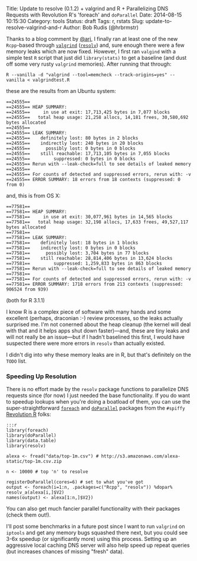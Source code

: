 Title: Update to resolve (0.1.2) + valgrind and R + Parallelizing DNS Requests with Revolution R's 'foreach' and `doParallel`
Date: 2014-08-15 10:15:30
Category: tools
Status: draft
Tags: r, rstats
Slug: update-to-resolve-valgrind-and-r
Author: Bob Rudis (@hrbrmstr)

Thanks to a blog comment by [@arj](http://twitter.com/arj), I finally ran at least one of the new `Rcpp`-based through [`valgrind`](http://valgrind.org/) ([`resolv`](https://github.com/hrbrmstr/resolv)) and, sure enough there were a few memory leaks which are now fixed. However, I first ran `valgind` with a simple test `R` script that just did `library(stats)` to get a baseline (and dust off some very rusty `valgrind` memories). After running that through:

    R --vanilla -d "valgrind --tool=memcheck --track-origins=yes" --vanilla < valgrindtest.R

these are the results from an Ubuntu system:

    ==24555==
    ==24555== HEAP SUMMARY:
    ==24555==     in use at exit: 17,713,425 bytes in 7,077 blocks
    ==24555==   total heap usage: 21,258 allocs, 14,181 frees, 30,580,692 bytes allocated
    ==24555==
    ==24555== LEAK SUMMARY:
    ==24555==    definitely lost: 80 bytes in 2 blocks
    ==24555==    indirectly lost: 240 bytes in 20 blocks
    ==24555==      possibly lost: 0 bytes in 0 blocks
    ==24555==    still reachable: 17,713,105 bytes in 7,055 blocks
    ==24555==         suppressed: 0 bytes in 0 blocks
    ==24555== Rerun with --leak-check=full to see details of leaked memory
    ==24555==
    ==24555== For counts of detected and suppressed errors, rerun with: -v
    ==24555== ERROR SUMMARY: 18 errors from 18 contexts (suppressed: 0 from 0)

and, this is from OS X:

    ==77581==
    ==77581== HEAP SUMMARY:
    ==77581==     in use at exit: 30,077,961 bytes in 14,565 blocks
    ==77581==   total heap usage: 32,198 allocs, 17,633 frees, 49,527,117 bytes allocated
    ==77581==
    ==77581== LEAK SUMMARY:
    ==77581==    definitely lost: 18 bytes in 1 blocks
    ==77581==    indirectly lost: 0 bytes in 0 blocks
    ==77581==      possibly lost: 3,704 bytes in 77 blocks
    ==77581==    still reachable: 28,814,406 bytes in 13,624 blocks
    ==77581==         suppressed: 1,259,833 bytes in 863 blocks
    ==77581== Rerun with --leak-check=full to see details of leaked memory
    ==77581==
    ==77581== For counts of detected and suppressed errors, rerun with: -v
    ==77581== ERROR SUMMARY: 1718 errors from 213 contexts (suppressed: 906524 from 939)

(both for R 3.1.1)

I know R is a complex piece of software with many hands and some excellent (perhaps, draconian :-) review processes, so the leaks actually surprised me. I'm not conerned about the heap cleanup (the kernel will deal with that and it helps apps shut down faster)&mdash;and, these are tiny leaks and will not really be an issue&mdash;but if I hadn't baselined this first, I would have suspected there were more errors in `resolv` than actually existed.

I didn't dig into why these memory leaks are in R, but that's definitely on the `TODO` list.

### Speeding Up Resolution

There is no effort made by the `resolv` package functions to parallelize DNS requests since (for now) I just needed the base functionality. If you do want to speedup lookups when you're doing a boatload of them, you can use the super-straightforward [`foreach`](http://cran.r-project.org/web/packages/foreach/index.html) and [`doParallel`](http://cran.r-project.org/web/packages/doParallel/index.html) packages from the `#spiffy` [Revolution R](http://www.revolutionanalytics.com/) folks:

    :::r
    library(foreach)
    library(doParallel)
    library(data.table)
    library(resolv)
    
    alexa <- fread("data/top-1m.csv") # http://s3.amazonaws.com/alexa-static/top-1m.csv.zip
    
    n <- 10000 # top 'n' to resolve
    
    registerDoParallel(cores=6) # set to what you've got
    output <- foreach(i=1:n, .packages=c("Rcpp", "resolv")) %dopar% resolv_a(alexa[i,]$V2)
    names(output) <- alexa[1:n,]$V2})

You can also get much fancier parallel functionality with their packages (check them out!).

I'll post some benchmarks in a future post since I want to run `valgrind` on `iptools` and get any memory bugs squashed there next, but you could see 3-6x speedup (or significantly more) using this process. Setting up an aggressive local caching DNS server will also help speed up repeat queries (but increases chances of missing "fresh" data).

